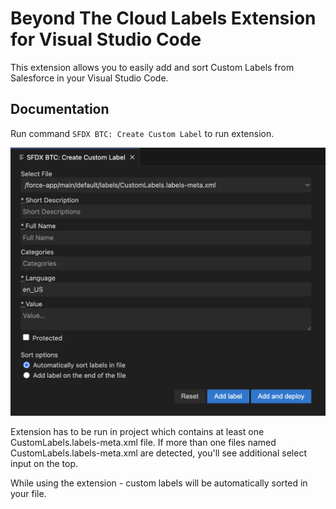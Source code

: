 # Beyond The Cloud Labels Extension for Visual Studio Code

This extension allows you to easily add and sort Custom Labels from Salesforce in your Visual Studio Code.

## Documentation

Run command `SFDX BTC: Create Custom Label` to run extension.

<img src="images/custom-labels.png" />

Extension has to be run in project which contains at least one CustomLabels.labels-meta.xml file.
If more than one files named CustomLabels.labels-meta.xml are detected, you'll see additional select input on the top.

While using the extension - custom labels will be automatically sorted in your file.
